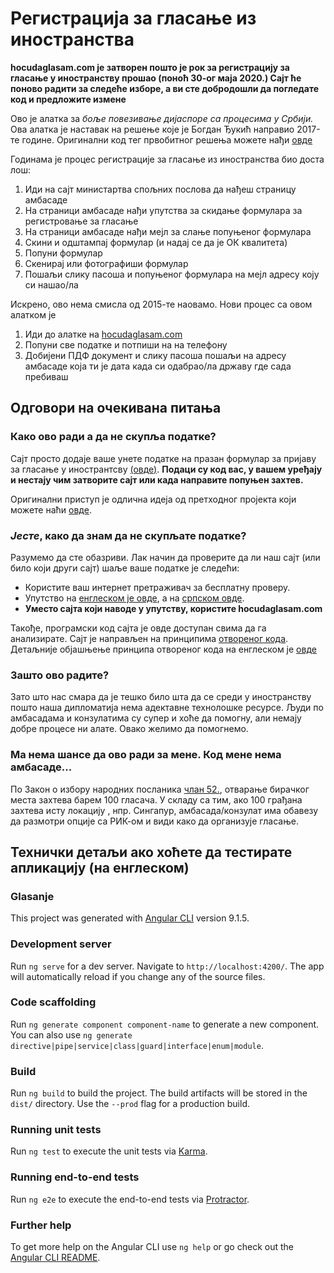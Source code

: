 # Регистрација за гласање из иностранства

**hocudaglasam.com  је затворен пошто је рок за регистрацију за гласање у иностранству прошао (поноћ 30-ог маја 2020.) Сајт ће поново радити за следеће изборе, а ви сте добродошли да погледате код и предложите измене**

Ово је алатка за _боље повезивање дијаспоре са процесима у Србији._
Ова алатка је наставак на решење које је Богдан Ђукић направио 2017-те године. Оригинални код тег првобитног решења можете нађи [овде](https://github.com/bdjukic/glasajDijasporo)

Годинама је процес регистрације за гласање из иностранства био доста лош:
1. Иди на сајт министартва спољних послова да нађеш страницу амбасаде
2. На страници амбасаде нађи упутства за скидање формулара за регистровање за гласање
3. На страници амбасаде нађи мејл за слање попуњеног формулара
3. Скини и одштампај формулар (и надај се да је ОК квалитета)
4. Попуни формулар
5. Скенирај или фотографиши формулар
6. Пошаљи слику пасоша и попуњеног формулара на мејл адресу коју си нашао/ла


Искрено, ово нема смисла од 2015-те наовамо. Нови процес са овом алатком је
1. Иди до алатке на [hocudaglasam.com](https://hocudaglasam.com)
2. Попуни све податке и потпиши на на телефону
3. Добијени ПДФ документ и слику пасоша пошаљи на адресу амбасаде која ти је дата када си одабрао/ла државу где сада пребиваш


## Одговори на очекивана питања
### Како ово ради а да не скупља податке?
Сајт просто додаје ваше унете податке на празан формулар за пријаву за гласање у инострантсву [(овде)](https://github.com/lvazic/glasanje/blob/master/src/assets/VotingRequestDocument.pdf). **Подаци су код вас, у вашем уређају и нестају чим затворите сајт или када направите попуњен захтев.**

Оригинални приступ је одлична идеја од претходног пројекта који можете наћи [овде](https://github.com/bdjukic/glasajDijasporo).

### _Јесте_, како да знам да не скупљате податке?
Разумемо да сте обазриви. Лак начин да проверите да ли наш сајт (или било који други сајт) шаље ваше податке је следећи:
- Користите ваш интернет претраживач за бесплатну проверу.
- Упутство на [енглеском је овде](https://developers.google.com/web/tools/chrome-devtools/network), а на [српском овде](https://translate.google.com/translate?sl=auto&tl=sr&u=https%3A%2F%2Fdevelopers.google.com%2Fweb%2Ftools%2Fchrome-devtools%2Fnetwork).
- **Уместо сајта који наводе у упутству, користите hocudaglasam.com**

Такође, програмски код сајта је овде доступан свима да га анализирате. Сајт је направљен на принципима [отвореног кода](https://sr.wikipedia.org/wiki/%D0%9E%D1%82%D0%B2%D0%BE%D1%80%D0%B5%D0%BD_%D0%BA%D0%BE%D0%B4). Детаљније објашњење принципа отвореног кода на енглеском је [овде](https://en.wikipedia.org/wiki/Open_source)

### Зашто ово радите?
Зато што нас смара да је тешко било шта да се среди у иностранству пошто наша дипломатија нема адектавне технолошке ресурсе. Људи по амбасадама и конзулатима су супер и хоће да помогну, али немају добре процесе ни алате. Овако желимо да помогнемо.

### Ма нема шансе да ово ради за мене. Код мене нема амбасаде...
По Закон о избору народних посланика [члан 52.](http://www.pravno-informacioni-sistem.rs/SlGlasnikPortal/eli/rep/sgrs/skupstina/zakon/2000/35/1/reg), отварање бирачког места захтева барем 100 гласача. У складу са тим, ако 100 грађана захтева исту локацију , нпр. Сингапур, амбасада/конзулат има обавезу да размотри опције са РИК-ом и види како да организује гласање.


## Технички детаљи ако хоћете да тестирате апликацију (на енглеском)

### Glasanje

This project was generated with [Angular CLI](https://github.com/angular/angular-cli) version 9.1.5.

### Development server

Run `ng serve` for a dev server. Navigate to `http://localhost:4200/`. The app will automatically reload if you change any of the source files.

### Code scaffolding

Run `ng generate component component-name` to generate a new component. You can also use `ng generate directive|pipe|service|class|guard|interface|enum|module`.

### Build

Run `ng build` to build the project. The build artifacts will be stored in the `dist/` directory. Use the `--prod` flag for a production build.

### Running unit tests

Run `ng test` to execute the unit tests via [Karma](https://karma-runner.github.io).

### Running end-to-end tests

Run `ng e2e` to execute the end-to-end tests via [Protractor](http://www.protractortest.org/).

### Further help

To get more help on the Angular CLI use `ng help` or go check out the [Angular CLI README](https://github.com/angular/angular-cli/blob/master/README.md).
